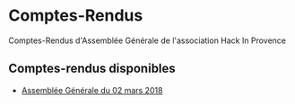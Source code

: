 # Comptes-Rendus
Comptes-Rendus d'Assemblée Générale de l'association Hack In Provence

## Comptes-rendus disponibles
- [Assemblée Générale du 02 mars 2018](./20180302-AssembleeGenerale.md)
